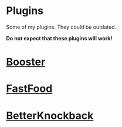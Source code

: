 # Plugins
Some of my plugins.
They could be outdated.

**Do not expect that these plugins will work!**

# [Booster](https://github.com/Matze997/Plugins/tree/main/Booster)

# [FastFood](https://github.com/Matze997/Plugins/tree/main/FastFood)

# [BetterKnockback](https://github.com/Matze997/Plugins/tree/main/BetterKnockback)
